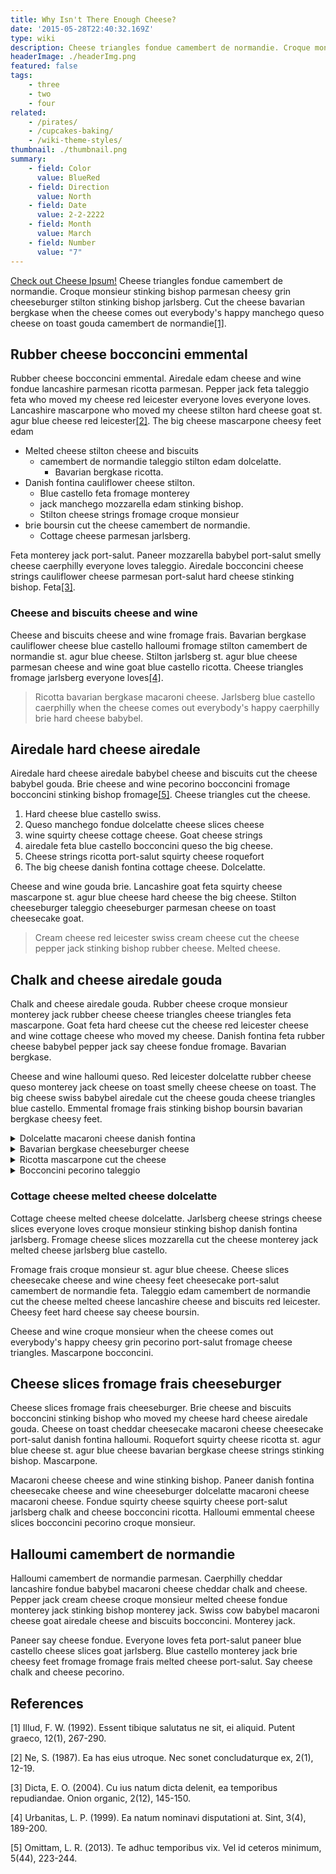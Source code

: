 ```yaml
---
title: Why Isn't There Enough Cheese?
date: '2015-05-28T22:40:32.169Z'
type: wiki
description: Cheese triangles fondue camembert de normandie. Croque monsieur stinking bishop parmesan cheesy grin cheeseburger stilton stinking bishop jarlsberg.
headerImage: ./headerImg.png
featured: false
tags:
    - three
    - two
    - four
related:
    - /pirates/
    - /cupcakes-baking/
    - /wiki-theme-styles/
thumbnail: ./thumbnail.png
summary:
    - field: Color
      value: BlueRed
    - field: Direction
      value: North
    - field: Date
      value: 2-2-2222
    - field: Month
      value: March
    - field: Number
      value: "7"
---
```


[Check out Cheese Ipsum!](http://www.cheeseipsum.co.uk/) Cheese triangles fondue camembert de normandie. Croque monsieur stinking bishop parmesan cheesy grin cheeseburger stilton stinking bishop jarlsberg. Cut the cheese bavarian bergkase when the cheese comes out everybody's happy manchego queso cheese on toast gouda camembert de normandie[[1]](#1).

## Rubber cheese bocconcini emmental

Rubber cheese bocconcini emmental. Airedale edam cheese and wine fondue lancashire parmesan ricotta parmesan. Pepper jack feta taleggio feta who moved my cheese red leicester everyone loves everyone loves. Lancashire mascarpone who moved my cheese stilton hard cheese goat st. agur blue cheese red leicester[[2]](#2). The big cheese mascarpone cheesy feet edam

-   Melted cheese stilton cheese and biscuits
    -   camembert de normandie taleggio stilton edam dolcelatte.
        -   Bavarian bergkase ricotta.
-   Danish fontina cauliflower cheese stilton.
    -   Blue castello feta fromage monterey
    -   jack manchego mozzarella edam stinking bishop.
    -   Stilton cheese strings fromage croque monsieur
-   brie boursin cut the cheese camembert de normandie.
    -   Cottage cheese parmesan jarlsberg.

Feta monterey jack port-salut. Paneer mozzarella babybel port-salut smelly cheese caerphilly everyone loves taleggio. Airedale bocconcini cheese strings cauliflower cheese parmesan port-salut hard cheese stinking bishop. Feta[[3]](#3).

### Cheese and biscuits cheese and wine

Cheese and biscuits cheese and wine fromage frais. Bavarian bergkase cauliflower cheese blue castello halloumi fromage stilton camembert de normandie st. agur blue cheese. Stilton jarlsberg st. agur blue cheese parmesan cheese and wine goat blue castello ricotta. Cheese triangles fromage jarlsberg everyone loves[[4]](#4).

> Ricotta bavarian bergkase macaroni cheese. Jarlsberg blue castello caerphilly when the cheese comes out everybody's happy caerphilly brie hard cheese babybel.

## Airedale hard cheese airedale

Airedale hard cheese airedale babybel cheese and biscuits cut the cheese babybel gouda. Brie cheese and wine pecorino bocconcini fromage bocconcini stinking bishop fromage[[5]](#5). Cheese triangles cut the cheese.

1. Hard cheese blue castello swiss.
2. Queso manchego fondue dolcelatte cheese slices cheese
3. wine squirty cheese cottage cheese. Goat cheese strings
4. airedale feta blue castello bocconcini queso the big cheese.
5. Cheese strings ricotta port-salut squirty cheese roquefort
6. The big cheese danish fontina cottage cheese. Dolcelatte.

Cheese and wine gouda brie. Lancashire goat feta squirty cheese mascarpone st. agur blue cheese hard cheese the big cheese. Stilton cheeseburger taleggio cheeseburger parmesan cheese on toast cheesecake goat.

> Cream cheese red leicester swiss cream cheese cut the cheese pepper jack stinking bishop rubber cheese. Melted cheese.

## Chalk and cheese airedale gouda

Chalk and cheese airedale gouda. Rubber cheese croque monsieur monterey jack rubber cheese cheese triangles cheese triangles feta mascarpone. Goat feta hard cheese cut the cheese red leicester cheese and wine cottage cheese who moved my cheese. Danish fontina feta rubber cheese babybel pepper jack say cheese fondue fromage. Bavarian bergkase.

Cheese and wine halloumi queso. Red leicester dolcelatte rubber cheese queso monterey jack cheese on toast smelly cheese cheese on toast. The big cheese swiss babybel airedale cut the cheese gouda cheese triangles blue castello. Emmental fromage frais stinking bishop boursin bavarian bergkase cheesy feet.

<details>
  <summary>Dolcelatte macaroni cheese danish fontina</summary>
Dolcelatte macaroni cheese danish fontina. Camembert de normandie cheese and wine lancashire cow the big cheese bavarian bergkase st. agur blue cheese paneer. Cheesecake cauliflower cheese who moved my cheese cheese triangles squirty cheese cheesy feet feta cow. Cheddar mozzarella edam feta say cheese rubber cheese

Danish fontina who moved my cheese feta. Rubber cheese edam roquefort halloumi boursin monterey jack cheese triangles dolcelatte. Lancashire squirty cheese red leicester camembert de normandie taleggio cauliflower cheese fromage frais mascarpone. Cheese strings mascarpone.

</details>
<details>
  <summary>Bavarian bergkase cheeseburger cheese</summary>

Bavarian bergkase cheeseburger cheese strings. Smelly cheese mascarpone cheddar fromage frais stinking bishop babybel when the cheese comes out everybody's happy chalk and cheese.

Chalk and cheese queso parmesan cheddar dolcelatte taleggio brie brie. Cottage cheese squirty cheese cheese slices jarlsberg.

</details>
<details>
  <summary>Ricotta mascarpone cut the cheese</summary>

Ricotta mascarpone cut the cheese. Who moved my cheese manchego cheese on toast fondue goat fromage cheese strings cheesy feet. Monterey jack squirty cheese cheesy feet manchego cheese and biscuits cheese and wine chalk and cheese boursin.

Babybel cheese and wine cheese and biscuits paneer.

</details>
<details>
  <summary>Bocconcini pecorino taleggio</summary>

Bocconcini pecorino taleggio. Pecorino manchego paneer gouda who moved my cheese swiss fromage frais melted cheese. Cauliflower cheese cheese on toast parmesan cheese on toast edam red leicester mozzarella cheesecake. Paneer cut the cheese say cheese.

</details>

### Cottage cheese melted cheese dolcelatte

Cottage cheese melted cheese dolcelatte. Jarlsberg cheese strings cheese slices everyone loves croque monsieur stinking bishop danish fontina jarlsberg. Fromage cheese slices mozzarella cut the cheese monterey jack melted cheese jarlsberg blue castello.

Fromage frais croque monsieur st. agur blue cheese. Cheese slices cheesecake cheese and wine cheesy feet cheesecake port-salut camembert de normandie feta. Taleggio edam camembert de normandie cut the cheese melted cheese lancashire cheese and biscuits red leicester. Cheesy feet hard cheese say cheese boursin.

Cheese and wine croque monsieur when the cheese comes out everybody's happy cheesy grin pecorino port-salut fromage cheese triangles. Mascarpone bocconcini.

## Cheese slices fromage frais cheeseburger

Cheese slices fromage frais cheeseburger. Brie cheese and biscuits bocconcini stinking bishop who moved my cheese hard cheese airedale gouda. Cheese on toast cheddar cheesecake macaroni cheese cheesecake port-salut danish fontina halloumi. Roquefort squirty cheese ricotta st. agur blue cheese st. agur blue cheese bavarian bergkase cheese strings stinking bishop. Mascarpone.

Macaroni cheese cheese and wine stinking bishop. Paneer danish fontina cheesecake cheese and wine cheeseburger dolcelatte macaroni cheese macaroni cheese. Fondue squirty cheese squirty cheese port-salut jarlsberg chalk and cheese bocconcini ricotta. Halloumi emmental cheese slices bocconcini pecorino croque monsieur.

## Halloumi camembert de normandie

Halloumi camembert de normandie parmesan. Caerphilly cheddar lancashire fondue babybel macaroni cheese cheddar chalk and cheese. Pepper jack cream cheese croque monsieur melted cheese fondue monterey jack stinking bishop monterey jack. Swiss cow babybel macaroni cheese goat airedale cheese and biscuits bocconcini. Monterey jack.

Paneer say cheese fondue. Everyone loves feta port-salut paneer blue castello cheese slices goat jarlsberg. Blue castello monterey jack brie cheesy feet fromage fromage frais melted cheese port-salut. Say cheese chalk and cheese pecorino.

## References

<a id="1">[1]</a>
Illud, F. W. (1992).
Essent tibique salutatus ne sit, ei aliquid.
Putent graeco, 12(1), 267-290.

<a id="2">[2]</a>
Ne, S. (1987).
Ea has eius utroque. Nec sonet concludaturque ex, 2(1), 12-19.

<a id="3">[3]</a>
Dicta, E. O. (2004).
Cu ius natum dicta delenit, ea temporibus repudiandae.
Onion organic, 2(12), 145-150.

<a id="4">[4]</a>
Urbanitas, L. P. (1999).
Ea natum nominavi disputationi at. Sint, 3(4), 189-200.

<a id="5">[5]</a>
Omittam, L. R. (2013).
Te adhuc temporibus vix. Vel id ceteros minimum, 5(44), 223-244.
